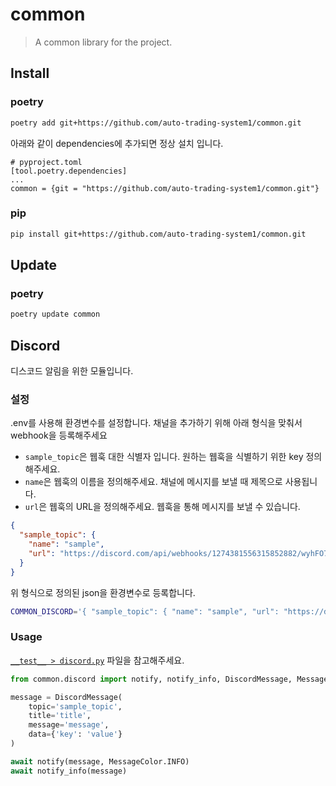 # common

> A common library for the project.

## Install

### poetry
```bash
poetry add git+https://github.com/auto-trading-system1/common.git 
```

아래와 같이 dependencies에 추가되면 정상 설치 입니다.
```
# pyproject.toml
[tool.poetry.dependencies]
...
common = {git = "https://github.com/auto-trading-system1/common.git"}
```


### pip
```bash
pip install git+https://github.com/auto-trading-system1/common.git
```

## Update

### poetry
```bash
poetry update common 
```


## Discord
디스코드 알림을 위한 모듈입니다.

### 설정
.env를 사용해 환경변수를 설정합니다.
채널을 추가하기 위해 아래 형식을 맞춰서 webhook을 등록해주세요

- `sample_topic`은 웹훅 대한 식별자 입니다. 원하는 웹훅을 식별하기 위한 key 정의해주세요.
- `name`은 웹훅의 이름을 정의해주세요. 채널에 메시지를 보낼 때 제목으로 사용됩니다.
- `url`은 웹훅의 URL을 정의해주세요. 웹훅을 통해 메시지를 보낼 수 있습니다.

```json
{
  "sample_topic": {
    "name": "sample",
    "url": "https://discord.com/api/webhooks/1274381556315852882/wyhFO7Xys5JlSi0Gypm9FppyGI_SstKXJcJ4rLLPoYP1VrcTsw-6hwTqMUAKeyuC2y5E"
  }
}
```

위 형식으로 정의된 json을 환경변수로 등록합니다.

```bash
COMMON_DISCORD='{ "sample_topic": { "name": "sample", "url": "https://discord.com/api/webhooks/1274381556315852882/wyhFO7Xys5JlSi0Gypm9FppyGI_SstKXJcJ4rLLPoYP1VrcTsw-6hwTqMUAKeyuC2y5E" } }'
```

### Usage

[`__test__ > discord.py`](__test__/discord.py) 파일을 참고해주세요.

```python
from common.discord import notify, notify_info, DiscordMessage, MessageColor

message = DiscordMessage(
    topic='sample_topic',
    title='title',
    message='message',
    data={'key': 'value'}
)

await notify(message, MessageColor.INFO)
await notify_info(message)
```
